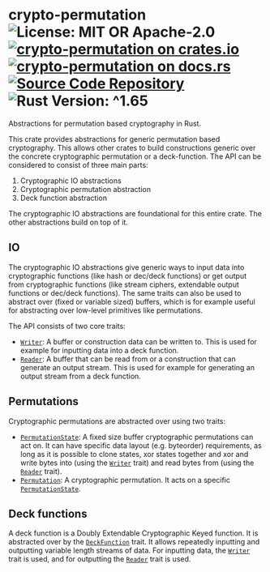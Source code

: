 # crypto-permutation ![License: MIT OR Apache-2.0](https://img.shields.io/badge/license-MIT%20OR%20Apache--2.0-blue) [![crypto-permutation on crates.io](https://img.shields.io/crates/v/crypto-permutation)](https://crates.io/crates/crypto-permutation) [![crypto-permutation on docs.rs](https://docs.rs/crypto-permutation/badge.svg)](https://docs.rs/crypto-permutation) [![Source Code Repository](https://img.shields.io/badge/Code-On%20GitHub-blue?logo=GitHub)](https://github.com/niluxv/permutation_based_crypto) ![Rust Version: ^1.65](https://img.shields.io/badge/rustc-%5E1.65-orange.svg)

Abstractions for permutation based cryptography in Rust.

This crate provides abstractions for generic permutation based cryptography. This allows other crates to build constructions generic over the concrete cryptographic permutation or a deck-function. The API can be considered to consist of three main parts:

 1. Cryptographic IO abstractions
 2. Cryptographic permutation abstraction
 3. Deck function abstraction

The cryptographic IO abstractions are foundational for this entire crate. The other abstractions build on top of it.


## IO

The cryptographic IO abstractions give generic ways to input data into cryptographic functions (like hash or dec/deck functions) or get output from cryptographic functions (like stream ciphers, extendable output functions or dec/deck functions). The same traits can also be used to abstract over (fixed or variable sized) buffers, which is for example useful for abstracting over low-level primitives like permutations.

The API consists of two core traits:

 - [`Writer`][__link0]: A buffer or construction data can be written to. This is used for example for inputting data into a deck function.
 - [`Reader`][__link1]: A buffer that can be read from or a construction that can generate an output stream. This is used for example for generating an output stream from a deck function.


## Permutations

Cryptographic permutations are abstracted over using two traits:

 - [`PermutationState`][__link2]: A fixed size buffer cryptographic permutations can act on. It can have specific data layout (e.g. byteorder) requirements, as long as it is possible to clone states, xor states together and xor and write bytes into (using the [`Writer`][__link3] trait) and read bytes from (using the [`Reader`][__link4] trait).
 - [`Permutation`][__link5]: A cryptographic permutation. It acts on a specific [`PermutationState`][__link6].


## Deck functions

A deck function is a Doubly Extendable Cryptographic Keyed function. It is abstracted over by the [`DeckFunction`][__link7] trait. It allows repeatedly inputting and outputting variable length streams of data. For inputting data, the [`Writer`][__link8] trait is used, and for outputting the [`Reader`][__link9] trait is used.



 [__cargo_doc2readme_dependencies_info]: ggGkYW0BYXSEG8lq_dIqgTVtG1jCMXLwLpFYGykuOgo4U562G4crLsejH8cFYXKEG4AG289CBZ3IG8Y4ZItrJ5mpG505p-J2w_EWG9RKcNczGtNHYWSBg3JjcnlwdG8tcGVybXV0YXRpb25lMC4xLjByY3J5cHRvX3Blcm11dGF0aW9u
 [__link0]: https://docs.rs/crypto-permutation/0.1.0/crypto_permutation/?search=io::Writer
 [__link1]: https://docs.rs/crypto-permutation/0.1.0/crypto_permutation/?search=io::Reader
 [__link2]: https://docs.rs/crypto-permutation/0.1.0/crypto_permutation/trait.PermutationState.html
 [__link3]: https://docs.rs/crypto-permutation/0.1.0/crypto_permutation/?search=io::Writer
 [__link4]: https://docs.rs/crypto-permutation/0.1.0/crypto_permutation/?search=io::Reader
 [__link5]: https://docs.rs/crypto-permutation/0.1.0/crypto_permutation/trait.Permutation.html
 [__link6]: https://docs.rs/crypto-permutation/0.1.0/crypto_permutation/trait.PermutationState.html
 [__link7]: https://docs.rs/crypto-permutation/0.1.0/crypto_permutation/trait.DeckFunction.html
 [__link8]: https://docs.rs/crypto-permutation/0.1.0/crypto_permutation/?search=io::Writer
 [__link9]: https://docs.rs/crypto-permutation/0.1.0/crypto_permutation/?search=io::Reader
